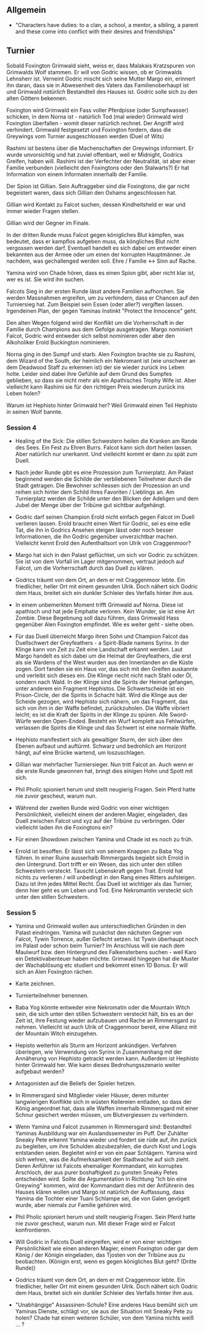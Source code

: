 ## Allgemein

- "Characters have duties: to a clan, a school, a mentor, a sibling, a parent and these come into conflict with their desires and friendships"

## Turnier
Sobald Foxington Grimwald sieht, weiss er, dass Malakais Kratzspuren von Grimwalds Wolf stammen.
Er will von Godric wissen, ob er Grimwalds Lehnsherr ist. Verneint Godric mischt sich seine Mutter Margo ein, erinnert ihn daran, dass sie in Abwesenheit des Vaters das Familienoberhaupt ist und Grimwald _natürlich_ Bestandteil des Hauses ist. Godric solle sich zu den alten Göttern bekennen.

Foxington wird Grimwald ein Fass voller Pferdpisse (oder Sumpfwasser) schicken, in dem Norna ist - natürlich Tod (mal wieder)
Grimwald wird Foxington überfallen - womit dieser natürlich rechnet. Der Angriff wird verhindert. Grimwald festgesetzt und Foxington fordern, dass die Greywings vom Turnier ausgeschlossen werden (Duel of Wits)

Rashimi ist bestens über die Machenschaften der Greywings informiert. Er wurde unvorsichtig und hat zuviel offenbart, weil er Midnight, Godrics Greifen, haben will. Rashimi ist der Verfechter der Neutralität, ist aber einer Familie verbunden (vielleicht den Foxingtons oder den Stalwarts?) Er hat Information von einem Informaten innerhalb der Familie.

Der Spion ist Gillian. Sein Auftraggeber sind die Foxingtons, die gar nicht begeistert waren, dass sich Gillian den Oxhams angeschlossen hat.

Gillian wird Kontakt zu Falcot suchen, dessen Kindheitsheld er war und immer wieder Fragen stellen.

Gillian wird der Gegner im Finale.

In der dritten Runde muss Falcot gegen königliches Blut kämpfen, was bedeutet, dass er kampflos aufgeben muss, da köngliches Blut nicht vergossen werden darf. Eventuell handelt es sich dabei um entweder einen bekannten aus der Armee oder um einen der korrupten Hauptmänner. Je nachdem, was gechallenged werden soll. Ehre / Familie <-> Sinn auf Rache.

Yamina wird von Chade hören, dass es einen Spion gibt, aber nicht klar ist, wer es ist. Sie wird ihn suchen.

Falcots Sieg in der ersten Runde lässt andere Familien aufhorchen. Sie werden Massnahmen ergreifen, um zu verhindern, dass er Chancen auf den Turniersieg hat. Zum Beispiel sein Essen (oder aller?) vergiften lassen. Irgendeinen Plan, der gegen Yaminas Instinkt "Protect the Innocence" geht.

Den alten Wegen folgend wird der Konflikt um die Vorherrschaft in der Familie durch Champions aus dem Gefolge ausgetragen. Margo nominiert Falcot, Godric wird entweder sich selbst nominieren oder aber den Alkoholiker Erold Buckington nominieren.

Norna ging in den Sumpf und starb. Alen Foxington brachte sie zu Rashimi, dem Wizard of the South, der heimlich ein Nekromant ist (wie unschwer an dem Deadwood Staff zu erkennen ist) der sie wieder zurück ins Leben holte. Leider sind dabei ihre Gefühle auf dem Grund des Sumpfes geblieben, so dass sie nicht mehr als ein Apathisches Trophy Wife ist. Aber vielleicht kann Rashimi sie für den richtigen Preis wiederum zurück ins Leben holen?

Warum ist Hephisto hinter Grimwald her? Weil Grimwald einen Teil Hephisto in seinen Wolf bannte.

### Session 4
- Healing of the Sick: Die stillen Schwestern heilen die Kranken am Rande des Sees. Ein Fest zu Ehren Burrs. Falcot kann sich dort heilen lassen. Aber natürlich nur unerkannt. Und vielleicht kommt er dann zu spät zum Duell.

- Nach jeder Runde gibt es eine Prozession zum Turnierplatz. Am Palast beginnend werden die Schilde der verbliebenen Teilnehmer durch die Stadt getragen. Die Bewohner schliessen sich der Prozession an und reihen sich hinter dem Schild ihres Favoriten / Lieblings an. Am Turnierplatz werden die Schilde unter den Blicken der Adeligen und dem Jubel der Menge über der Tribüne gut sichtbar aufgehängt.

- Godric darf seinen Champion Erold nicht einfach gegen Falcot im Duell verlieren lassen. Erold braucht einen Wert für Godric, sei es eine edle Tat, die ihn in Godrics Ansehen steigen lässt oder noch besser Informationen, die ihn Godric gegenüber unverzichtbar machen. Vielleicht kennt Erold den Aufenthaltsort von Ulrik von Craggenmoor?

- Margo hat sich in den Palast geflüchtet, um sich vor Godric zu schützen. Sie ist von dem Vorfall im Lager mitgenommen, vertraut jedoch auf Falcot, um die Vorherrschaft durch das Duell zu klären.

- Godrics träumt von dem Ort, an dem er mit Craggenmoor lebte. Ein friedlicher, heller Ort mit einem gesunden Ulrik. Doch nähert sich Godric dem Haus, breitet sich ein dunkler Schleier des Verfalls hinter ihm aus.

- In einem unbemerkten Moment trifft Grimwald auf Norna. Diese ist apathisch und hat jede Emphatie verloren. Kein Wunder, sie ist eine Art Zombie. Diese Begebnung soll dazu führen, dass Grimwald Hass gegenüber Alen Foxington empfindet. Wie es weiter geht - siehe oben.

- Für das Duell überreicht Margo ihren Sohn und Champion Falcot das Duellschwert der Greyfeathers - a Spirit-Blade namens Syrinx. In der Klinge kann von Zeit zu Zeit eine Landschaft erkannt werden. Laut Margo handelt es sich dabei um die Heimat der Greyfeathers, die erst als sie Wardens of the West wurden aus den Innenlanden an die Küste zogen. Dort fanden sie ein Haus vor, das sich mit den Greifen auskannte und verleibt sich dieses ein. Die Klinge riecht nicht nach Stahl oder Öl, sondern nach Wald. In der Klinge sind die Spirits der Heimat gefangen, unter anderem ein Fragment Hephistos. Die Schwertscheide ist ein Prison-Circle, der die Spirits in Schacht hält. Wird die Klinge aus der Scheide gezogen, wird Hephisto sich nähern, um das Fragment, das sich von ihm in der Waffe befindet, zurückzuholen. Die Waffe vibriert leicht; es ist die Kraft der Spirits in der Klinge zu spüren. Alle Sword-Würfe werden Open-Ended. Besteht ein Wurf komplett aus Fehlwürfen, verlassen die Spirits die Klinge und das Schwert ist eine normale Waffe.

- Hephisto manifestiert sich als gewaltiger Sturm, der sich über den Ebenen aufbaut und auftürmt. Schwarz und bedrohlich am Horizont hängt, auf eine Brücke wartend, um loszuschlagen.

- Gillian war mehrfacher Turniersieger. Nun tritt Falcot an. Auch wenn er die erste Runde gewonnen hat, bringt dies einigen Hohn und Spott mit sich.

- Phil Pholic spioniert herum und stellt neugierig Fragen. Sein Pferd hatte nie zuvor gescheut, warum nun.

- Während der zweiten Runde wird Godric von einer wichtigen Persönlichkeit, vielleicht einem der anderen Magier, eingeladen, das Duell zwischen Falcot und xyz auf der Tribüne zu verbringen. Oder vielleicht laden ihn die Foxingtons ein?

- Für einen Showdown zwischen Yamina und Chade ist es noch zu früh.

- Errold ist besoffen. Er lässt sich von seinem Knappen zu Baba Yog führen. In einer Ruine ausserhalb Rimmergards begiebt sich Errold in den Untergrund. Dort trifft er ein Wesen, das sich unter den stillen Schwestern versteckt. Tauscht Lebenskraft gegen Trait. Errold hat nichts zu verlieren / will unbedingt in den Rang eines Ritters aufsteigen. Dazu ist ihm jedes Mittel Recht. Das Duell ist wichtiger als das Turnier, denn hier geht es um Leben und Tod. Eine Nekromantin versteckt sich unter den stillen Schwestern.

### Session 5
- Yamina und Grimwald wollen aus unterschiedlichen Gründen in den Palast eindringen. Yamina will zunächst den nächsten Gegner von Falcot, Tywin Torrence, außer Gefecht setzen. Ist Tywin überhaupt noch im Palast oder schon beim Turnier? Im Anschluss will sie nach dem Maulwurf bzw. dem Hintergrund des Falkensterbens suchen - weil Karo ein Detektivabenteuer haben möchte. Grimwald hingegen hat die Muster der Wachablösung etc studiert und bekommt einen 1D Bonus. Er will sich an Alen Foxington rächen.

- Karte zeichnen.

- Turnierteilnehmer benennen.

- Baba Yog könnte entweder eine Nekromatin oder die Mountain Witch sein, die sich unter den stillen Schwestern versteckt hält, bis es an der Zeit ist, ihre Festung wieder aufzubauen und Rache an Rimmersgard zu nehmen. Vielleicht ist auch Ulrik of Craggenmoor bereit, eine Allianz mit der Mountain Witch einzugehen.

- Hepisto weiterhin als Sturm am Horizont ankündigen. Verfahren überlegen, wie Verwendung von Syrinx in Zusammenhang mit der Annäherung von Hephisto getrackt werden kann. Außerdem ist Hephisto hinter Grimwald her. Wie kann dieses Bedrohungsszenario weiter aufgebaut werden?

- Antagonisten auf die Beliefs der Spieler hetzen.

- In Rimmersgard sind Mitglieder vieler Häuser, deren mitunter langwierigen Konflikte sich in wüsten Keilereien entladen, so dass der König angeordnet hat, dass alle Waffen innerhalb Rimmersgard mit einer Schnur gesichert werden müssen, um Blutvergiessen zu verhindern.

- Wenn Yamina und Falcot zusammen in Rimmersgard sind: Bestandteil Yaminas Ausbildung war ein Auslandssemester im Puff. Der Zuhälter Sneaky Pete erkennt Yamina wieder und fordert sie rüde auf, ihn zurück zu begleiten, um ihre Schulden abzubezahlen, die durch Kost und Logis entstanden seien. Begleitet wird er von ein paar Schlägern. Yamina wird sich wehren, was die Aufmerksamkeit der Stadtwache auf sich zieht. Deren Anführer ist Falcots ehemaliger Kommandant, ein korruptes Arschloch, der aus purer boshaftigkeit zu gunsten Sneaky Petes entscheiden wird. Sollte die Argumentation in Richtung "Ich bin eine Greywing" kommen, wird der Kommandant dies mit der Anführerin des Hauses klären wollen und Margo ist natürlich der Auffassung, dass Yamina die Tochter einer Tuani Schlampe sei, die von Galen gevögelt wurde, aber niemals zur Familie gehören wird.

- Phil Pholic spioniert herum und stellt neugierig Fragen. Sein Pferd hatte nie zuvor gescheut, warum nun. Mit dieser Frage wird er Falcot konfrontieren.

- Will Godric in Falcots Duell eingreifen, wird er von einer wichtigen Persönlichkeit wie einen anderen Magier, einem Foxington oder gar dem König / der Königin eingeladen, das Tjosten von der Tribüne aus zu beobachten. (Königin erst, wenn es gegen königliches Blut geht? (Dritte Runde))

- Godrics träumt von dem Ort, an dem er mit Craggenmoor lebte. Ein friedlicher, heller Ort mit einem gesunden Ulrik. Doch nähert sich Godric dem Haus, breitet sich ein dunkler Schleier des Verfalls hinter ihm aus.

- "Unabhängige" Assassinen-Schule? Eine anderes Haus bemüht sich um Yaminas Dienste, schlägt vor, sie aus der Situation mit Sneaky Pete zu holen? Chade hat einen weiteren Schüler, von dem Yamina nichts weiß ... ?
